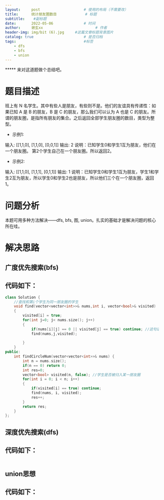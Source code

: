 ```yaml
---
layout:     post   				    # 使用的布局（不需要改）
title:      统计朋友圈数目				# 标题 
subtitle:    #副标题
date:       2022-05-06 				# 时间
author:     谢玄xx						# 作者
header-img: img/bit (6).jpg 	#这篇文章标题背景图片
catalog: true 						# 是否归档
tags:								#标签
    - dfs
    - bfs
    - union
---
```


***** 来对这道题做个总结吧。

# 题目描述

班上有 N 名学生。其中有些人是朋友，有些则不是。他们的友谊具有传递性：如果已知 A 是 B 的朋友，B 是 C 的朋友，那么我们可以认为 A 也是 C 的朋友。所谓的朋友圈，是指所有朋友的集合。之后返回全部学生朋友圈的数目，类型为整型。

* 示例1:

输入: 
[[1,1,0],
 [1,1,0],
 [0,0,1]]
输出: 2 
说明：已知学生0和学生1互为朋友，他们在一个朋友圈。
第2个学生自己在一个朋友圈。所以返回2。  


* 示例2:

输入: 
[[1,1,0],
 [1,1,1],
 [0,1,1]]
输出: 1
说明：已知学生0和学生1互为朋友，学生1和学生2互为朋友，所以学生0和学生2也是朋友，所以他们三个在一个朋友圈，返回1。


# 问题分析

本题可用多种方法解决——dfs, bfs, 图, union。扎实的基础才是解决问题的核心所在哇。

# 解决思路

## 广度优先搜索(bfs)


## 代码如下：

```CPP
class Solution {
    //查找和第i个学生为同一朋友圈的学生 
    void find(vector<vector<int>>& nums,int i, vector<bool>& visited)
    {
        visited[i] = true;
        for(int j=0; j< nums.size(); j++)
        {
            if(nums[i][j] == 0 || visited[j] == true) continue; //这句话是关键
            find(nums,j,visited);
            
        }
    }
public:
    int findCircleNum(vector<vector<int>>& nums) {
        int n = nums.size();
        if(n == 0) return 0;
        int res=0;
        vector<bool> visited(n, false); //学生是否被归入某一朋友圈
        for(int i = 0; i < n; i++)
        {
            if(visited[i] == true) continue;
            find(nums, i, visited);
            res++;
        }
        return res;
    }
};
```

## 深度优先搜索(dfs)

## 代码如下：

```CPP

```

## union思想

## 代码如下：

```CPP

```

